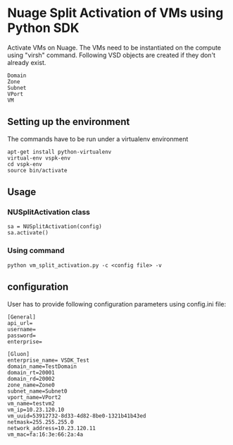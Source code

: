 # Nuage Split Activation of VMs using Python SDK
Activate VMs on Nuage. The VMs need to be instantiated on the compute 
using "virsh" command. 
Following VSD objects are created if they don't already exist.

	Domain
	Zone
	Subnet
	VPort
	VM

## Setting up the environment

The commands have to be run under a virtualenv environment

    apt-get install python-virtualenv
    virtual-env vspk-env
    cd vspk-env
    source bin/activate
    
## Usage
### NUSplitActivation class

    sa = NUSplitActivation(config)
    sa.activate()

### Using command

    python vm_split_activation.py -c <config file> -v

## configuration

User has to provide following configuration parameters using config.ini file:

    [General]
    api_url=
    username=
    password=
    enterprise=

    [Gluon] 
    enterprise_name= VSDK_Test
    domain_name=TestDomain
    domain_rt=20001
    domain_rd=20002
    zone_name=Zone0
    subnet_name=Subnet0
    vport_name=VPort2
    vm_name=testvm2
    vm_ip=10.23.120.10
    vm_uuid=53912732-8d33-4d82-8be0-1321b41b43ed
    netmask=255.255.255.0
    network_address=10.23.120.11
    vm_mac=fa:16:3e:66:2a:4a
